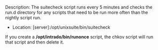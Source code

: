 Description: The suitecheck script runs every 5 minutes and checks the run.d directory for any scripts that need to be run more often than the nightly script run.

* Location: [server]:/opt/unixsuite/bin/suitecheck

If you create a **/opt/intrado/bin/runonce** script, the chkov script will run that script and then delete it.

